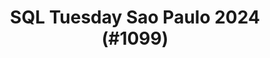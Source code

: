 ---
layout: event
title: "SQL Tuesday Sao Paulo 2024 (#1099)"
subtitle: ""
tags: ["Sao Paulo", "Brazil", "physical", "2024", "South America"]
thumb: /assets/img/logos/Just_icon_Color_small.png
comments: false
data: SQLSat1099
---